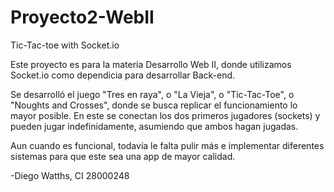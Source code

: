 # Proyecto2-WebII
 Tic-Tac-toe with Socket.io

Este proyecto es para la materia Desarrollo Web II, donde utilizamos Socket.io como dependicia para desarrollar Back-end.

Se desarrolló el juego "Tres en raya", o "La Vieja", o "Tic-Tac-Toe", o "Noughts and Crosses", donde se busca replicar el funcionamiento lo mayor posible. En este se conectan los dos primeros jugadores (sockets) y pueden jugar indefinidamente, asumiendo que ambos hagan jugadas.

Aun cuando es funcional, todavía le falta pulir más e implementar diferentes sistemas para que este sea una app de mayor calidad.

-Diego Watths, CI 28000248
